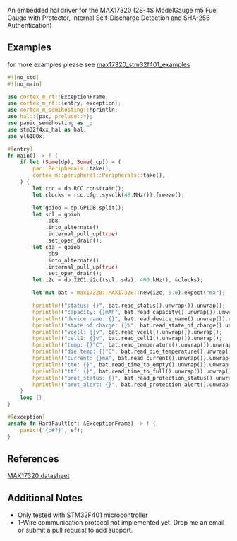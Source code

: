An embedded hal driver for the MAX17320 (2S-4S ModelGauge m5 Fuel Gauge with Protector, Internal Self-Discharge Detection and SHA-256 Authentication)
## Examples

for more examples please see [max17320_stm32f401_examples](https://github.com/shaoyuancc/max17320_stm32f401_examples)

```rust
#![no_std]
#![no_main]

use cortex_m_rt::ExceptionFrame;
use cortex_m_rt::{entry, exception};
use cortex_m_semihosting::hprintln;
use hal::{pac, prelude::*};
use panic_semihosting as _;
use stm32f4xx_hal as hal;
use vl6180x;

#[entry]
fn main() -> ! {
    if let (Some(dp), Some(_cp)) = (
        pac::Peripherals::take(),
        cortex_m::peripheral::Peripherals::take(),
    ) {
        let rcc = dp.RCC.constrain();
        let clocks = rcc.cfgr.sysclk(48.MHz()).freeze();

        let gpiob = dp.GPIOB.split();
        let scl = gpiob
            .pb8
            .into_alternate()
            .internal_pull_up(true)
            .set_open_drain();
        let sda = gpiob
            .pb9
            .into_alternate()
            .internal_pull_up(true)
            .set_open_drain();
        let i2c = dp.I2C1.i2c((scl, sda), 400.kHz(), &clocks);

        let mut bat = max17320::MAX17320::new(i2c, 5.0).expect("mx");

        hprintln!("status: {}", bat.read_status().unwrap()).unwrap();
        hprintln!("capacity: {}mAh", bat.read_capacity().unwrap()).unwrap();
        hprintln!("device name: {}", bat.read_device_name().unwrap()).unwrap();
        hprintln!("state of charge: {}%", bat.read_state_of_charge().unwrap()).unwrap();
        hprintln!("vcell: {}v", bat.read_vcell().unwrap()).unwrap();
        hprintln!("cell1: {}v", bat.read_cell1().unwrap()).unwrap();
        hprintln!("temp: {}°C", bat.read_temperature().unwrap()).unwrap();
        hprintln!("die temp: {}°C", bat.read_die_temperature().unwrap()).unwrap();
        hprintln!("current: {}mA", bat.read_current().unwrap()).unwrap();
        hprintln!("tte: {}", bat.read_time_to_empty().unwrap()).unwrap();
        hprintln!("ttf: {}", bat.read_time_to_full().unwrap()).unwrap();
        hprintln!("prot_status: {}", bat.read_protection_status().unwrap()).unwrap();
        hprintln!("prot_alert: {}", bat.read_protection_alert().unwrap()).unwrap();
    }
    loop {}
}

#[exception]
unsafe fn HardFault(ef: &ExceptionFrame) -> ! {
    panic!("{:#?}", ef);
}
```

## References
[MAX17320 datasheet](https://datasheets.maximintegrated.com/en/ds/MAX17320.pdf)

## Additional Notes
- Only tested with STM32F401 microcontroller
- 1-Wire communication protocol not implemented yet. Drop me an email or submit a pull request to add support.